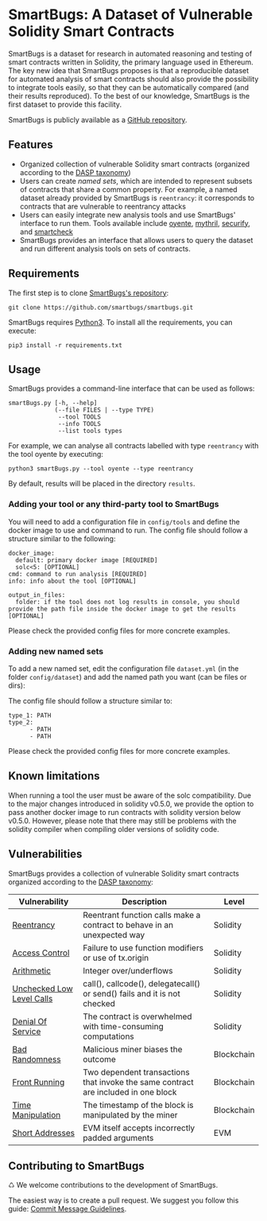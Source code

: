 # SmartBugs: A Dataset of Vulnerable Solidity Smart Contracts
SmartBugs is a dataset for research in automated reasoning and testing of smart contracts written in Solidity, the primary language used in Ethereum. The key new idea that SmartBugs proposes is that a reproducible dataset for automated analysis of smart contracts should also provide the possibility to integrate tools easily, so that they can be automatically compared (and their results reproduced). To the best of our knowledge, SmartBugs is the first dataset to provide this facility.

SmartBugs is publicly available as a [GitHub repository](https://github.com/smartbugs/smartbugs).

## Features

 - Organized collection of vulnerable Solidity smart contracts (organized according to the [DASP taxonomy](https://dasp.co))
 - Users can create _named sets_, which are intended to represent subsets of contracts that share a common property. For example, a named dataset already provided by SmartBugs is `reentrancy`: it corresponds to contracts that are vulnerable to reentrancy attacks
 - Users can easily integrate new analysis tools and use SmartBugs' interface to run them. Tools available include [oyente](https://github.com/melonproject/oyente), [mythril](https://github.com/ConsenSys/mythril), [securify](https://github.com/eth-sri/securify), and [smartcheck](https://github.com/smartdec/smartcheck)
 - SmartBugs provides an interface that allows users to query the dataset and run different analysis tools on sets of contracts. 


## Requirements
The first step is to clone [SmartBugs's repository](https://github.com/smartbugs/smartbugs):

```
git clone https://github.com/smartbugs/smartbugs.git
```

SmartBugs requires [Python3](https://www.python.org). To install all the requirements, you can execute:

```
pip3 install -r requirements.txt
```


## Usage
SmartBugs provides a command-line interface that can be used as follows:
```
smartBugs.py [-h, --help]
             (--file FILES | --type TYPE) 
              --tool TOOLS 
              --info TOOLS 
              --list tools types
````

For example, we can analyse all contracts labelled with type `reentrancy` with the tool oyente by executing:

```
python3 smartBugs.py --tool oyente --type reentrancy
```

By default, results will be placed in the directory `results`. 


### Adding your tool or any third-party tool to SmartBugs

You will need to add a configuration file in `config/tools` and define the docker image to use and command to run. The config file should follow a structure similar to the following:
  ```
  docker_image:
    default: primary docker image [REQUIRED]
    solc<5: [OPTIONAL]
  cmd: command to run analysis [REQUIRED]
  info: info about the tool [OPTIONAL]

  output_in_files:
    folder: if the tool does not log results in console, you should provide the path file inside the docker image to get the results [OPTIONAL]
  ```
Please check the provided config files for more concrete examples.


### Adding new named sets 

To add a new named set, edit the configuration file `dataset.yml` (in the folder `config/dataset`) and add the named path you want (can be files or dirs):

The config file should follow a structure similar to:
  ```
  type_1: PATH
  type_2:
        - PATH
        - PATH
  ```
Please check the provided config files for more concrete examples.

## Known limitations

When running a tool the user must be aware of the solc compatibility. Due to the major changes introduced in solidity v0.5.0, we provide the option to pass another docker image to run contracts with solidity version below v0.5.0. However, please note that there may still be problems with the solidity compiler when compiling older versions of solidity code. 

## Vulnerabilities

SmartBugs provides a collection of vulnerable Solidity smart contracts organized according to the [DASP taxonomy](https://dasp.co):

| Vulnerability | Description | Level |
| --- | --- | -- |
| [Reentrancy](https://github.com/smartbugs/smartbugs/blob/master/dataset/reentrancy) | Reentrant function calls make a contract to behave in an unexpected way | Solidity |
| [Access Control](https://github.com/smartbugs/smartbugs/blob/master/dataset/access_control) | Failure to use function modifiers or use of tx.origin | Solidity |
| [Arithmetic](https://github.com/smartbugs/smartbugs/blob/master/dataset/arithmetic) | Integer over/underflows | Solidity |
| [Unchecked Low Level Calls](https://github.com/smartbugs/smartbugs/blob/master/dataset/unchecked_low_level_calls) | call(), callcode(), delegatecall() or send() fails and it is not checked | Solidity |
| [Denial Of Service](https://github.com/smartbugs/smartbugs/blob/master/dataset/denial_of_service) | The contract is overwhelmed with time-consuming computations | Solidity |
| [Bad Randomness](https://github.com/smartbugs/smartbugs/blob/master/dataset/bad_randomness) | Malicious miner biases the outcome | Blockchain |
| [Front Running](https://github.com/smartbugs/smartbugs/blob/master/dataset/front_running) | Two dependent transactions that invoke the same contract are included in one block | Blockchain |
| [Time Manipulation](https://github.com/smartbugs/smartbugs/blob/master/dataset/time_manipulation) | The timestamp of the block is manipulated by the miner | Blockchain |
| [Short Addresses](https://github.com/smartbugs/smartbugs/blob/master/dataset/short_addresses) | EVM itself accepts incorrectly padded arguments | EVM |


## Contributing to SmartBugs
♺ We welcome contributions to the development of SmartBugs. 

The easiest way is to create a pull request. We suggest you follow this guide: [Commit Message Guidelines](https://gist.github.com/robertpainsi/b632364184e70900af4ab688decf6f53).
